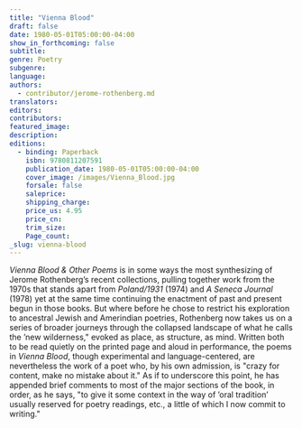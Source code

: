 ```yaml
---
title: "Vienna Blood"
draft: false
date: 1980-05-01T05:00:00-04:00
show_in_forthcoming: false
subtitle:
genre: Poetry
subgenre:
language:
authors:
  - contributor/jerome-rothenberg.md
translators:
editors:
contributors:
featured_image:
description:
editions:
  - binding: Paperback
    isbn: 9780811207591
    publication_date: 1980-05-01T05:00:00-04:00
    cover_image: /images/Vienna_Blood.jpg
    forsale: false
    saleprice:
    shipping_charge:
    price_us: 4.95
    price_cn:
    trim_size:
    Page_count:
_slug: vienna-blood
---
```


_Vienna Blood & Other Poems_ is in some ways the most synthesizing of Jerome Rothenberg’s recent collections, pulling together work from the 1970s that stands apart from _Poland/1931_ (1974) and _A Seneca Journal_ (1978) yet at the same time continuing the enactment of past and present begun in those books. But where before he chose to restrict his exploration to ancestral Jewish and Amerindian poetries, Rothenberg now takes us on a series of broader journeys through the collapsed landscape of what he calls the ’new wilderness," evoked as place, as structure, as mind. Written both to be read quietly on the printed page and aloud in performance, the poems in _Vienna Blood_, though experimental and language-centered, are nevertheless the work of a poet who, by his own admission, is "crazy for content, make no mistake about it." As if to underscore this point, he has appended brief comments to most of the major sections of the book, in order, as he says, "to give it some context in the way of ’oral tradition’ usually reserved for poetry readings, etc., a little of which I now commit to writing."


